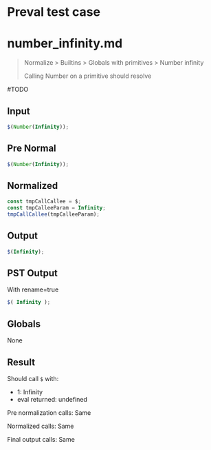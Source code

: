 # Preval test case

# number_infinity.md

> Normalize > Builtins > Globals with primitives > Number infinity
>
> Calling Number on a primitive should resolve

#TODO

## Input

`````js filename=intro
$(Number(Infinity));
`````

## Pre Normal

`````js filename=intro
$(Number(Infinity));
`````

## Normalized

`````js filename=intro
const tmpCallCallee = $;
const tmpCalleeParam = Infinity;
tmpCallCallee(tmpCalleeParam);
`````

## Output

`````js filename=intro
$(Infinity);
`````

## PST Output

With rename=true

`````js filename=intro
$( Infinity );
`````

## Globals

None

## Result

Should call `$` with:
 - 1: Infinity
 - eval returned: undefined

Pre normalization calls: Same

Normalized calls: Same

Final output calls: Same
